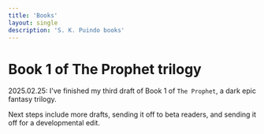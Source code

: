 ```yaml
---
title: 'Books'
layout: single
description: 'S. K. Puindo books'
---
```


# Book 1 of The Prophet trilogy

2025.02.25: I've finished my third draft of Book 1 of `The Prophet`, a dark epic fantasy trilogy.

Next steps include more drafts, sending it off to beta readers, and sending it off for a developmental edit.
